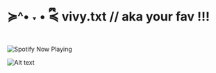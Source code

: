 
# ≽^• ˕ • ྀི≼ vivy.txt // aka your fav !!! 


![Spotify Now Playing](https://spotify-github-profile.kittinanx.com/api/view.svg?uid=avjz40jgsjeiv5bgzoeqoaztt&cover_image=true&theme=novatorem&show_offline=true&background_color=121212&interchange=true&bar_color=ffffff&bar_color_cover=true)

![Alt text](https://media.tenor.com/PaYEcjSLOp8AAAAi/miku.gif)